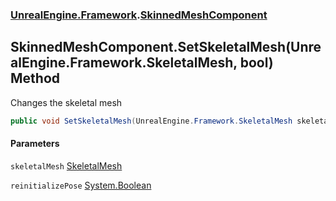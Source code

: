 ### [UnrealEngine.Framework](./UnrealEngine-Framework.md 'UnrealEngine.Framework').[SkinnedMeshComponent](./UnrealEngine-Framework-SkinnedMeshComponent.md 'UnrealEngine.Framework.SkinnedMeshComponent')
## SkinnedMeshComponent.SetSkeletalMesh(UnrealEngine.Framework.SkeletalMesh, bool) Method
Changes the skeletal mesh  
```csharp
public void SetSkeletalMesh(UnrealEngine.Framework.SkeletalMesh skeletalMesh, bool reinitializePose=true);
```
#### Parameters
<a name='UnrealEngine-Framework-SkinnedMeshComponent-SetSkeletalMesh(UnrealEngine-Framework-SkeletalMesh_bool)-skeletalMesh'></a>
`skeletalMesh` [SkeletalMesh](./UnrealEngine-Framework-SkeletalMesh.md 'UnrealEngine.Framework.SkeletalMesh')  
  
<a name='UnrealEngine-Framework-SkinnedMeshComponent-SetSkeletalMesh(UnrealEngine-Framework-SkeletalMesh_bool)-reinitializePose'></a>
`reinitializePose` [System.Boolean](https://docs.microsoft.com/en-us/dotnet/api/System.Boolean 'System.Boolean')  
  
